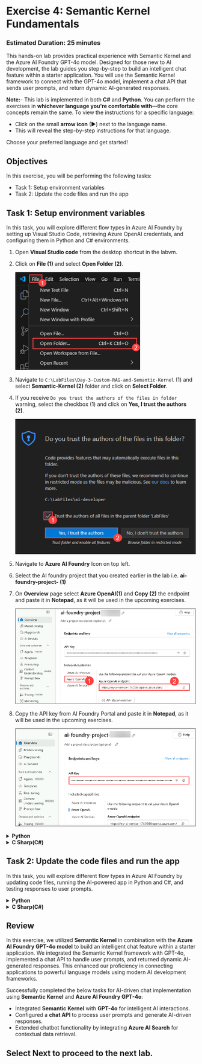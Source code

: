 # Exercise 4: Semantic Kernel Fundamentals

### Estimated Duration: 25 minutes

This hands-on lab provides practical experience with Semantic Kernel and the Azure AI Foundry GPT-4o model. Designed for those new to AI development, the lab guides you step-by-step to build an intelligent chat feature within a starter application. You will use the Semantic Kernel framework to connect with the GPT-4o model, implement a chat API that sends user prompts, and return dynamic AI-generated responses.

**Note:**- This lab is implemented in both **C#** and **Python**. You can perform the exercises in **whichever language you're comfortable with**—the core concepts remain the same. To view the instructions for a specific language:
- Click on the small **arrow icon** (▶) next to the language name.
- This will reveal the step-by-step instructions for that language.

Choose your preferred language and get started!

## Objectives
In this exercise, you will be performing the following tasks:
- Task 1: Setup environment variables
- Task 2: Update the code files and run the app

## Task 1: Setup environment variables

In this task, you will explore different flow types in Azure AI Foundry by setting up Visual Studio Code, retrieving Azure OpenAI credentials, and configuring them in Python and C# environments.

1. Open **Visual Studio code** from the desktop shortcut in the labvm.
1. Click on **File (1)** and select **Open Folder (2)**.

    ![](./media/image_023.png)
1. Navigate to `C:\LabFiles\Day-3-Custom-RAG-and-Semantic-Kernel` (1) and select **Semantic-Kernel (2)** folder and click on **Select Folder**.

1. If you receive `Do you trust the authors of the files in folder` warning, select the checkbox (1) and click on **Yes, I trust the authors (2)**.

    ![](./media/image_025.png)

1. Navigate to **Azure AI Foundry** Icon on top left.

1. Select the AI foundry project that you created earlier in the lab i.e. **ai-foundry-project-<inject key="Deployment ID" enableCopy="false"></inject> (1)**

1. On **Overview** page select **Azure OpenAI(1)** and **Copy (2)** the endpoint and paste it in **Notepad**, as it will be used in the upcoming exercises.

    ![](./media/focus8.png)
1. Copy the API key from AI Foundry Portal and paste it in **Notepad**, as it will be used in the upcoming exercises.

    ![](./media/focus1000.png)

<details>
<summary><strong>Python</strong></summary>

1. Navigate to `Python>src` directory and open **.env** (1) file.

    ![](./media/image_026.png)
1. Paste **Azure OpenAI Endpoint** copied earlier in the exercise besides `AZURE_OPENAI_ENDPOINT`.
    >Note:- Ensure that every value in the **.env** file is enclosed in **double quotes ("")**.
1. Paste **API key** copied earlier in the exercise besides `AZURE_OPENAI_API_KEY`.

    ![](./media/image_027.png)
	
1. Save the file.

</details>

<details>
<summary><strong>C Sharp(C#)</strong></summary>

1. Navigate to `Dotnet>src>BlazorAI` directory and open **appsettings.json (1)** file.

    ![](./media/image_028.png)
1. Paste **Azure OpenAI Endpoint** copied earlier in the exercise besides `AOI_ENDPOINT`.
    >**Note**:- Ensure that every value in the **appsettings.json** file is enclosed in **double quotes (")**.

    >**Note**:- Make sure to remove the "/" from the endpoint.
1. Paste **API key** copied earlier in the exercise besides `AOI_API_KEY`.

    ![](./media/image_029.png)
1. Save the file.

</details>

## Task 2: Update the code files and run the app

In this task, you will explore different flow types in Azure AI Foundry by updating code files, running the AI-powered app in Python and C#, and testing responses to user prompts.

<details>
<summary><strong>Python</strong></summary>

1. Navigate to `Python>src` directory and open **chat.py** file.

    ![](./media/image_030.png)
1. Add the following code in the `#Import Modules` (1) section of the file.
    ```
    from semantic_kernel.connectors.ai.chat_completion_client_base import ChatCompletionClientBase
    from semantic_kernel.connectors.ai.open_ai import OpenAIChatPromptExecutionSettings
    import os
    ```

    ![](./media/image_031.png)
1. Add the following code in the `# Challenge 02 - Chat Completion Service` (1) section of the file.
    ```
    chat_completion_service = AzureChatCompletion(
        deployment_name=os.getenv("AZURE_OPENAI_CHAT_DEPLOYMENT_NAME"),
        api_key=os.getenv("AZURE_OPENAI_API_KEY"),
        endpoint=os.getenv("AZURE_OPENAI_ENDPOINT"),
        service_id="chat-service",
    )
    kernel.add_service(chat_completion_service)
    execution_settings = kernel.get_prompt_execution_settings_from_service_id("chat-service")
    ```

    ![](./media/image_032.png)
1. Add the following code in the `# Start Challenge 02 - Sending a message to the chat completion service by invoking kernel` section of the file.
    ```
    global chat_history
    chat_history.add_user_message(user_input)
    chat_completion = kernel.get_service(type=ChatCompletionClientBase)
    execution_settings = kernel.get_prompt_execution_settings_from_service_id("chat-service")
    response = await chat_completion.get_chat_message_content(
        chat_history=chat_history,
        settings=execution_settings,
        kernel=kernel
    )
    chat_history.add_assistant_message(str(response))
    ```

    ![](./media/image_033.png)
1. Add the following code in the `#return result` section of the file.
    ```
    logger.info(f"Response: {response}")
    return response
    ```

    ![](./media/image_034.png)
1. In case you encounter any indentation error, use the code from the following URL:
    ```
    https://raw.githubusercontent.com/CloudLabsAI-Azure/ai-developer/refs/heads/prod/CodeBase/python/lab-02.py
    ```
1. Save the file.
1. Right click on `Python>src` in the left pane and select **Open in Integrated Terminal**.

    ![](./media/image_035.png)

1. Run the below command to install the packages from the requirements.txt file:

    ```
    pip install -r requirements.txt 
    ``` 

1. Run the below command to upgrade semantic kernel:

    ```
    pip install --upgrade semantic-kernel --pre
    ```   

1. Use the following command to run the app:
    ```
    streamlit run app.py
    ```
1. If you are asked for any email to register, feel free to use the below provided email, and hit **Enter**:
    ```
    test@gmail.com
    ```

    ![](./media/image_036.png)
1. If the app does not open automatically in the browser, you can access it using the following **URL**:

    ```
    http://localhost:8501
    ```
1. Submit the following prompt and see how the AI responds:
    ```
    Why is the sky blue?
    ```
    ```
    Why is it red?
    ```
1. You will receive a response similar to the one shown below:

    ![](./media/image_037.png)
</details>

<details>
<summary><strong>C Sharp(C#)</strong></summary>

1. Navigate to `Dotnet>src>BlazorAI>Components>Pages` directory and open **Chat.razor.cs (1)** file.

    ![](./media/image_038.png)
1. Add the following code in the `// Your code goes here` (Line no. 92) (1) section of the file.
    ```
    chatHistory.AddUserMessage(userMessage);
    var chatCompletionService = kernel.GetRequiredService<IChatCompletionService>();
    var assistantResponse = await chatCompletionService.GetChatMessageContentAsync(
        chatHistory: chatHistory,
        kernel: kernel);
    chatHistory.AddAssistantMessage(assistantResponse.Content);
    ```

    ![](./media/image_039.png)
1. In case you encounter any indentation error, use the code from the following URL: 
    ```
    https://raw.githubusercontent.com/CloudLabsAI-Azure/ai-developer/refs/heads/prod/CodeBase/c%23/lab-02.cs
    ```
1. Save the file.
1. Right click on `Dotnet>src>Aspire>Aspire.AppHost` in the left pane and select **Open in Integrated Terminal**.

    ![](./media/image_040.png)
1. Run the following line of code to trust the dev-certificates neccessary to run the app locally, and then select on **Yes**:
    ```
    dotnet dev-certs https --trust
    ```

    ![](./media/image_041.png)
1. Use the following command to run the app:
    ```
    dotnet run
    ```
1. Open a new tab in browser and navigate to the link for **blazor-aichat** i.e **https://localhost:7118/**.

    >**Note**: If you receive security warnings in the browser, close the browser and follow the link again.
1. Submit the following prompt and see how the AI responds:
    ```
    Why is the sky blue?
    ```
    ```
    Why is it red?
    ```
1. You will receive a response similar to the one shown below:

    ![](./media/image_042.png)
</details>

## Review

In this exercise, we utilized **Semantic Kernel** in combination with the **Azure AI Foundry GPT-4o model** to build an intelligent chat feature within a starter application. We integrated the Semantic Kernel framework with GPT-4o, implemented a chat API to handle user prompts, and returned dynamic AI-generated responses. This enhanced our proficiency in connecting applications to powerful language models using modern AI development frameworks.

Successfully completed the below tasks for AI-driven chat implementation using **Semantic Kernel** and **Azure AI Foundry GPT-4o**:  

- Integrated **Semantic Kernel** with **GPT-4o** for intelligent AI interactions.  
- Configured a **chat API** to process user prompts and generate AI-driven responses.     
- Extended chatbot functionality by integrating **Azure AI Search** for contextual data retrieval.  

## Select **Next** to proceed to the next lab.
